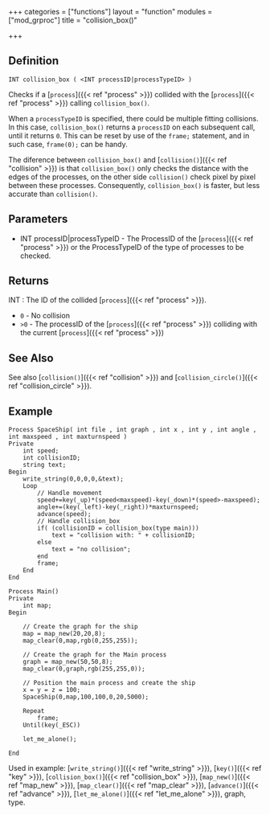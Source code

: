 +++
categories = ["functions"]
layout = "function"
modules = ["mod_grproc"]
title = "collision_box()"

+++

## Definition

    INT collision_box ( <INT processID|processTypeID> )

Checks if a [`process`]({{< ref "process" >}}) collided with the [`process`]({{< ref "process" >}}) calling `collision_box()`.

When a `processTypeID` is specified, there could be multiple fitting collisions. In this case, `collision_box()` returns a `processID` on each subsequent call, until it returns `0`. This can be reset by use of the `frame;` statement, and in such case, `frame(0);` can be handy.

The diference between `collision_box()` and [`collision()`]({{< ref "collision" >}}) is that `collision_box()` only checks the distance with the edges of the processes, on the other side `collision()` check pixel by pixel between these processes. Consequently, `collision_box()` is faster, but less accurate than `collision()`.

## Parameters

- INT processID|processTypeID - The ProcessID of the [`process`]({{< ref "process" >}}) or the ProcessTypeID of the type of processes to be checked.

## Returns

INT : The ID of the collided [`process`]({{< ref "process" >}}).

- `0` - No collision
- `>0` - The processID of the [`process`]({{< ref "process" >}}) colliding with the current [`process`]({{< ref "process" >}})

## See Also

See also [`collision()`]({{< ref "collision" >}}) and [`collision_circle()`]({{< ref "collision_circle" >}}).

## Example

```
Process SpaceShip( int file , int graph , int x , int y , int angle , int maxspeed , int maxturnspeed )
Private
    int speed;
    int collisionID;
    string text;
Begin
    write_string(0,0,0,0,&text);
    Loop
        // Handle movement
        speed+=key(_up)*(speed<maxspeed)-key(_down)*(speed>-maxspeed);
        angle+=(key(_left)-key(_right))*maxturnspeed;
        advance(speed);
        // Handle collision_box
        if( (collisionID = collision_box(type main)))
            text = "collision with: " + collisionID;
        else
            text = "no collision";
        end
        frame;
    End
End

Process Main()
Private
    int map;
Begin

    // Create the graph for the ship
    map = map_new(20,20,8);
    map_clear(0,map,rgb(0,255,255));

    // Create the graph for the Main process
    graph = map_new(50,50,8);
    map_clear(0,graph,rgb(255,255,0));

    // Position the main process and create the ship
    x = y = z = 100;
    SpaceShip(0,map,100,100,0,20,5000);

    Repeat
        frame;
    Until(key(_ESC))

    let_me_alone();

End
```

Used in example: [`write_string()`]({{< ref "write_string" >}}), [`key()`]({{< ref "key" >}}), [`collision_box()`]({{< ref "collision_box" >}}), [`map_new()`]({{< ref "map_new" >}}), [`map_clear()`]({{< ref "map_clear" >}}), [`advance()`]({{< ref "advance" >}}), [`let_me_alone()`]({{< ref "let_me_alone" >}}), graph, type.
